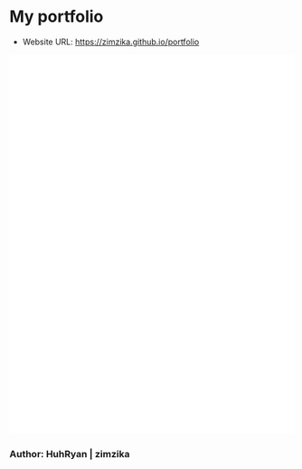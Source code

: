 # My portfolio

- Website URL: https://zimzika.github.io/portfolio

![Page Insights](https://raw.githubusercontent.com/zimzika/portfolio/master/github-metrics.svg)

### Author: HuhRyan | zimzika
